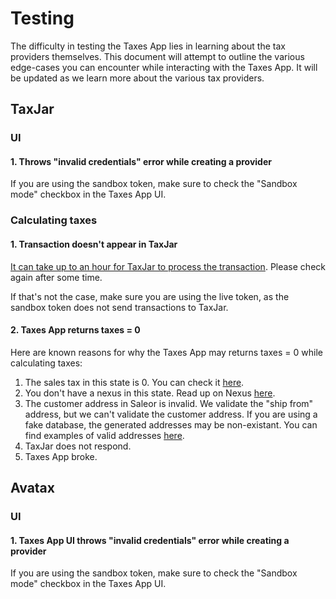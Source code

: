 # Testing

The difficulty in testing the Taxes App lies in learning about the tax providers themselves. This document will attempt to outline the various edge-cases you can encounter while interacting with the Taxes App. It will be updated as we learn more about the various tax providers.

## TaxJar

### UI

#### 1. Throws "invalid credentials" error while creating a provider

If you are using the sandbox token, make sure to check the "Sandbox mode" checkbox in the Taxes App UI.

### Calculating taxes

#### 1. Transaction doesn't appear in TaxJar

[It can take up to an hour for TaxJar to process the transaction](https://support.taxjar.com/article/643-why-are-my-transactions-not-appearing-in-taxjar). Please check again after some time.

If that's not the case, make sure you are using the live token, as the sandbox token does not send transactions to TaxJar.

#### 2. Taxes App returns taxes = 0

Here are known reasons for why the Taxes App may returns taxes = 0 while calculating taxes:

1. The sales tax in this state is 0. You can check it [here](https://www.taxjar.com/resources/sales-tax/states).
2. You don't have a nexus in this state. Read up on Nexus [here](https://www.taxjar.com/sales-tax/nexus).
3. The customer address in Saleor is invalid. We validate the "ship from" address, but we can't validate the customer address. If you are using a fake database, the generated addresses may be non-existant. You can find examples of valid addresses [here](https://developers.taxjar.com/demo/).
4. TaxJar does not respond.
5. Taxes App broke.

## Avatax

### UI

#### 1. Taxes App UI throws "invalid credentials" error while creating a provider

If you are using the sandbox token, make sure to check the "Sandbox mode" checkbox in the Taxes App UI.
